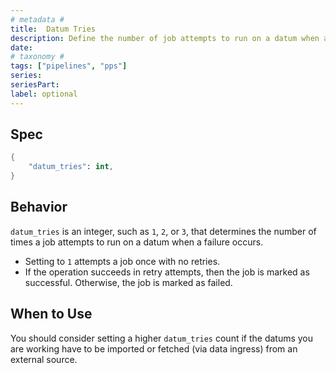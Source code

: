 ```yaml
---
# metadata # 
title:  Datum Tries
description: Define the number of job attempts to run on a datum when a failure occurs.
date: 
# taxonomy #
tags: ["pipelines", "pps"]
series:
seriesPart:
label: optional
---
```



## Spec 

```s
{
    "datum_tries": int,
}
```

## Behavior 

`datum_tries` is an integer, such as `1`, `2`, or `3`, that determines the
number of times a job attempts to run on a datum when a failure occurs. 


- Setting to `1` attempts a job once with no retries.
- If the operation succeeds in retry attempts, then the job is marked as successful. Otherwise, the job is marked as failed.


## When to Use 

You should consider setting a higher `datum_tries` count if the datums you are working have to be imported or fetched (via data ingress) from an external source.